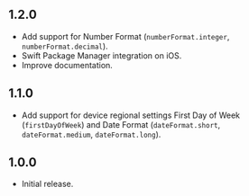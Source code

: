 ## 1.2.0

* Add support for Number Format (`numberFormat.integer`, `numberFormat.decimal`).
* Swift Package Manager integration on iOS.
* Improve documentation.

## 1.1.0

* Add support for device regional settings First Day of Week (`firstDayOfWeek`) and Date Format (`dateFormat.short`, `dateFormat.medium`, `dateFormat.long`).

## 1.0.0

* Initial release.
